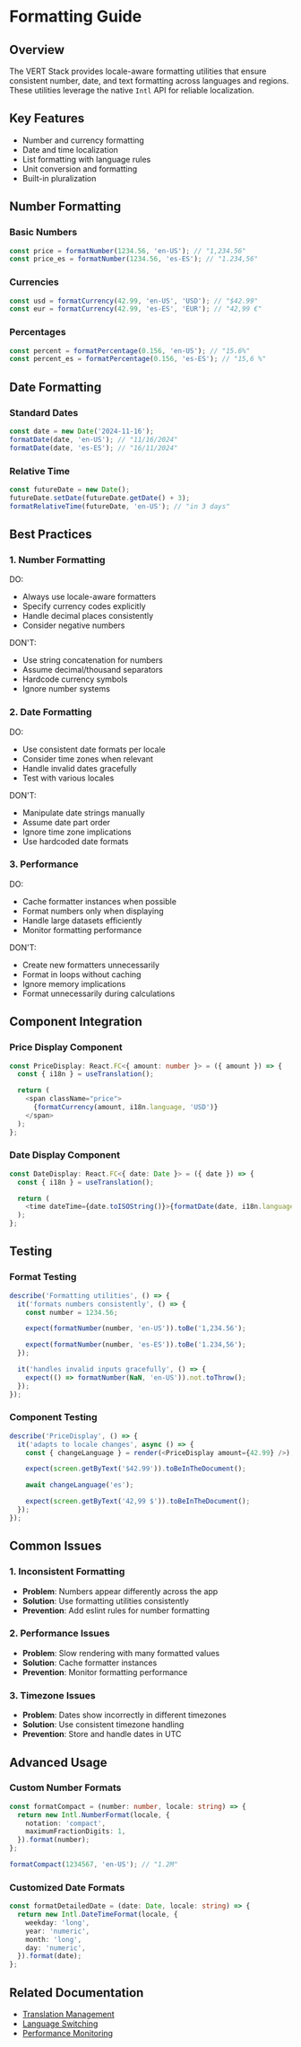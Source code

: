 # Formatting Guide

## Overview

The VERT Stack provides locale-aware formatting utilities that ensure consistent number, date, and text formatting across languages and regions. These utilities leverage the native `Intl` API for reliable localization.

## Key Features

- Number and currency formatting
- Date and time localization
- List formatting with language rules
- Unit conversion and formatting
- Built-in pluralization

## Number Formatting

### Basic Numbers

```typescript
const price = formatNumber(1234.56, 'en-US'); // "1,234.56"
const price_es = formatNumber(1234.56, 'es-ES'); // "1.234,56"
```

### Currencies

```typescript
const usd = formatCurrency(42.99, 'en-US', 'USD'); // "$42.99"
const eur = formatCurrency(42.99, 'es-ES', 'EUR'); // "42,99 €"
```

### Percentages

```typescript
const percent = formatPercentage(0.156, 'en-US'); // "15.6%"
const percent_es = formatPercentage(0.156, 'es-ES'); // "15,6 %"
```

## Date Formatting

### Standard Dates

```typescript
const date = new Date('2024-11-16');
formatDate(date, 'en-US'); // "11/16/2024"
formatDate(date, 'es-ES'); // "16/11/2024"
```

### Relative Time

```typescript
const futureDate = new Date();
futureDate.setDate(futureDate.getDate() + 3);
formatRelativeTime(futureDate, 'en-US'); // "in 3 days"
```

## Best Practices

### 1. Number Formatting

DO:

- Always use locale-aware formatters
- Specify currency codes explicitly
- Handle decimal places consistently
- Consider negative numbers

DON'T:

- Use string concatenation for numbers
- Assume decimal/thousand separators
- Hardcode currency symbols
- Ignore number systems

### 2. Date Formatting

DO:

- Use consistent date formats per locale
- Consider time zones when relevant
- Handle invalid dates gracefully
- Test with various locales

DON'T:

- Manipulate date strings manually
- Assume date part order
- Ignore time zone implications
- Use hardcoded date formats

### 3. Performance

DO:

- Cache formatter instances when possible
- Format numbers only when displaying
- Handle large datasets efficiently
- Monitor formatting performance

DON'T:

- Create new formatters unnecessarily
- Format in loops without caching
- Ignore memory implications
- Format unnecessarily during calculations

## Component Integration

### Price Display Component

```typescript
const PriceDisplay: React.FC<{ amount: number }> = ({ amount }) => {
  const { i18n } = useTranslation();

  return (
    <span className="price">
      {formatCurrency(amount, i18n.language, 'USD')}
    </span>
  );
};
```

### Date Display Component

```typescript
const DateDisplay: React.FC<{ date: Date }> = ({ date }) => {
  const { i18n } = useTranslation();

  return (
    <time dateTime={date.toISOString()}>{formatDate(date, i18n.language)}</time>
  );
};
```

## Testing

### Format Testing

```typescript
describe('Formatting utilities', () => {
  it('formats numbers consistently', () => {
    const number = 1234.56;

    expect(formatNumber(number, 'en-US')).toBe('1,234.56');

    expect(formatNumber(number, 'es-ES')).toBe('1.234,56');
  });

  it('handles invalid inputs gracefully', () => {
    expect(() => formatNumber(NaN, 'en-US')).not.toThrow();
  });
});
```

### Component Testing

```typescript
describe('PriceDisplay', () => {
  it('adapts to locale changes', async () => {
    const { changeLanguage } = render(<PriceDisplay amount={42.99} />);

    expect(screen.getByText('$42.99')).toBeInTheDocument();

    await changeLanguage('es');

    expect(screen.getByText('42,99 $')).toBeInTheDocument();
  });
});
```

## Common Issues

### 1. Inconsistent Formatting

- **Problem**: Numbers appear differently across the app
- **Solution**: Use formatting utilities consistently
- **Prevention**: Add eslint rules for number formatting

### 2. Performance Issues

- **Problem**: Slow rendering with many formatted values
- **Solution**: Cache formatter instances
- **Prevention**: Monitor formatting performance

### 3. Timezone Issues

- **Problem**: Dates show incorrectly in different timezones
- **Solution**: Use consistent timezone handling
- **Prevention**: Store and handle dates in UTC

## Advanced Usage

### Custom Number Formats

```typescript
const formatCompact = (number: number, locale: string) => {
  return new Intl.NumberFormat(locale, {
    notation: 'compact',
    maximumFractionDigits: 1,
  }).format(number);
};

formatCompact(1234567, 'en-US'); // "1.2M"
```

### Customized Date Formats

```typescript
const formatDetailedDate = (date: Date, locale: string) => {
  return new Intl.DateTimeFormat(locale, {
    weekday: 'long',
    year: 'numeric',
    month: 'long',
    day: 'numeric',
  }).format(date);
};
```

## Related Documentation

- [Translation Management](./translation-management.md)
- [Language Switching](./language-switching.md)
- [Performance Monitoring](../core-features/performance-monitoring.md)

